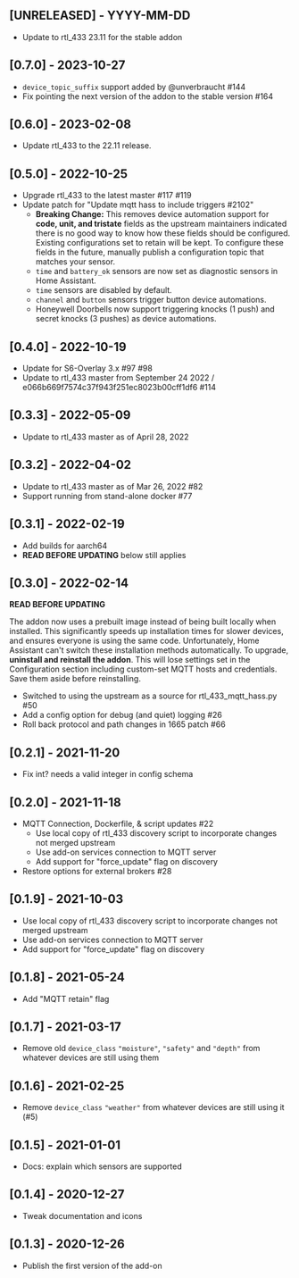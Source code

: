 ## [UNRELEASED] - YYYY-MM-DD

* Update to rtl_433 23.11 for the stable addon

## [0.7.0] - 2023-10-27

* `device_topic_suffix` support added by @unverbraucht #144
* Fix pointing the next version of the addon to the stable version #164

## [0.6.0] - 2023-02-08

* Update rtl_433 to the 22.11 release.

## [0.5.0] - 2022-10-25

* Upgrade rtl_433 to the latest master #117 #119
* Update patch for "Update mqtt hass to include triggers #2102"
  * **Breaking Change:** This removes device automation support for **code, unit, and tristate** fields as the upstream maintainers indicated there is no good way to know how these fields should be configured. Existing configurations set to retain will be kept. To configure these fields in the future, manually publish a configuration topic that matches your sensor.
  * `time` and `battery_ok` sensors are now set as diagnostic sensors in Home Assistant.
  * `time` sensors are disabled by default.
  * `channel` and `button` sensors trigger button device automations.
  * Honeywell Doorbells now support triggering knocks (1 push) and secret knocks (3 pushes) as device automations.

## [0.4.0] - 2022-10-19

- Update for S6-Overlay 3.x #97 #98
- Update to rtl_433 master from September 24 2022 / e066b669f7574c37f943f251ec8023b00cff1df6 #114

## [0.3.3] - 2022-05-09

- Update to rtl_433 master as of April 28, 2022

## [0.3.2] - 2022-04-02

- Update to rtl_433 master as of Mar 26, 2022 #82
- Support running from stand-alone docker #77

## [0.3.1] - 2022-02-19

- Add builds for aarch64
- **READ BEFORE UPDATING** below still applies

## [0.3.0] - 2022-02-14

**READ BEFORE UPDATING**

The addon now uses a prebuilt image instead of being built locally when installed. This significantly speeds up installation times for slower devices, and ensures everyone is using the same code. Unfortunately, Home Assistant can't switch these installation methods automatically. To upgrade, **uninstall and reinstall the addon**. This will lose settings set in the Configuration section including custom-set MQTT hosts and credentials. Save them aside before reinstalling.

- Switched to using the upstream as a source for rtl_433_mqtt_hass.py #50
- Add a config option for debug (and quiet) logging #26
- Roll back protocol and path changes in 1665 patch #66

## [0.2.1] - 2021-11-20

- Fix int? needs a valid integer in config schema

## [0.2.0] - 2021-11-18

- MQTT Connection, Dockerfile, & script updates #22
  - Use local copy of rtl_433 discovery script to incorporate changes not merged upstream
  - Use add-on services connection to MQTT server
  - Add support for "force_update" flag on discovery
- Restore options for external brokers #28

## [0.1.9] - 2021-10-03

- Use local copy of rtl_433 discovery script to incorporate changes not merged upstream
- Use add-on services connection to MQTT server
- Add support for "force_update" flag on discovery

## [0.1.8] - 2021-05-24

- Add "MQTT retain" flag

## [0.1.7] - 2021-03-17

- Remove old `device_class` `"moisture"`, `"safety"` and `"depth"` from whatever devices are still using them

## [0.1.6] - 2021-02-25

- Remove `device_class` `"weather"` from whatever devices are still using it (#5)

## [0.1.5] - 2021-01-01

- Docs: explain which sensors are supported

## [0.1.4] - 2020-12-27

- Tweak documentation and icons

## [0.1.3] - 2020-12-26

- Publish the first version of the add-on
